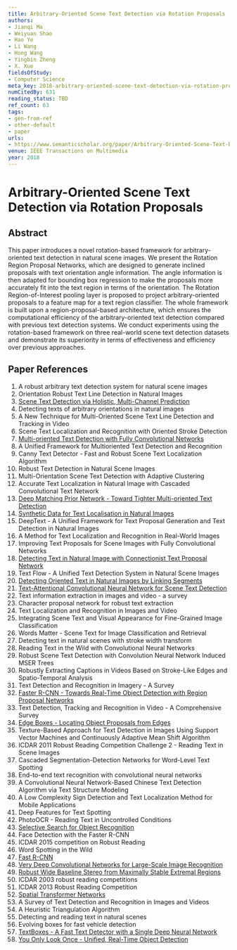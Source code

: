 ```yaml
---
title: Arbitrary-Oriented Scene Text Detection via Rotation Proposals
authors:
- Jianqi Ma
- Weiyuan Shao
- Hao Ye
- Li Wang
- Hong Wang
- Yingbin Zheng
- X. Xue
fieldsOfStudy:
- Computer Science
meta_key: 2018-arbitrary-oriented-scene-text-detection-via-rotation-proposals
numCitedBy: 631
reading_status: TBD
ref_count: 63
tags:
- gen-from-ref
- other-default
- paper
urls:
- https://www.semanticscholar.org/paper/Arbitrary-Oriented-Scene-Text-Detection-via-Ma-Shao/57e2dee73b4fc2efe28bbca3428cfe6718fcef40?sort=total-citations
venue: IEEE Transactions on Multimedia
year: 2018
---
```


# Arbitrary-Oriented Scene Text Detection via Rotation Proposals

## Abstract

This paper introduces a novel rotation-based framework for arbitrary-oriented text detection in natural scene images. We present the Rotation Region Proposal Networks, which are designed to generate inclined proposals with text orientation angle information. The angle information is then adapted for bounding box regression to make the proposals more accurately fit into the text region in terms of the orientation. The Rotation Region-of-Interest pooling layer is proposed to project arbitrary-oriented proposals to a feature map for a text region classifier. The whole framework is built upon a region-proposal-based architecture, which ensures the computational efficiency of the arbitrary-oriented text detection compared with previous text detection systems. We conduct experiments using the rotation-based framework on three real-world scene text detection datasets and demonstrate its superiority in terms of effectiveness and efficiency over previous approaches.

## Paper References

1. A robust arbitrary text detection system for natural scene images
2. Orientation Robust Text Line Detection in Natural Images
3. [Scene Text Detection via Holistic, Multi-Channel Prediction](2016-scene-text-detection-via-holistic-multi-channel-prediction)
4. Detecting texts of arbitrary orientations in natural images
5. A New Technique for Multi-Oriented Scene Text Line Detection and Tracking in Video
6. Scene Text Localization and Recognition with Oriented Stroke Detection
7. [Multi-oriented Text Detection with Fully Convolutional Networks](2016-multi-oriented-text-detection-with-fully-convolutional-networks)
8. A Unified Framework for Multioriented Text Detection and Recognition
9. Canny Text Detector - Fast and Robust Scene Text Localization Algorithm
10. Robust Text Detection in Natural Scene Images
11. Multi-Orientation Scene Text Detection with Adaptive Clustering
12. Accurate Text Localization in Natural Image with Cascaded Convolutional Text Network
13. [Deep Matching Prior Network - Toward Tighter Multi-oriented Text Detection](2017-deep-matching-prior-network-toward-tighter-multi-oriented-text-detection)
14. [Synthetic Data for Text Localisation in Natural Images](2016-synthetic-data-for-text-localisation-in-natural-images)
15. DeepText - A Unified Framework for Text Proposal Generation and Text Detection in Natural Images
16. A Method for Text Localization and Recognition in Real-World Images
17. Improving Text Proposals for Scene Images with Fully Convolutional Networks
18. [Detecting Text in Natural Image with Connectionist Text Proposal Network](2016-detecting-text-in-natural-image-with-connectionist-text-proposal-network)
19. Text Flow - A Unified Text Detection System in Natural Scene Images
20. [Detecting Oriented Text in Natural Images by Linking Segments](2017-detecting-oriented-text-in-natural-images-by-linking-segments)
21. [Text-Attentional Convolutional Neural Network for Scene Text Detection](2016-text-attentional-convolutional-neural-network-for-scene-text-detection)
22. Text information extraction in images and video - a survey
23. Character proposal network for robust text extraction
24. Text Localization and Recognition in Images and Video
25. Integrating Scene Text and Visual Appearance for Fine-Grained Image Classification
26. Words Matter - Scene Text for Image Classification and Retrieval
27. Detecting text in natural scenes with stroke width transform
28. Reading Text in the Wild with Convolutional Neural Networks
29. Robust Scene Text Detection with Convolution Neural Network Induced MSER Trees
30. Robustly Extracting Captions in Videos Based on Stroke-Like Edges and Spatio-Temporal Analysis
31. Text Detection and Recognition in Imagery - A Survey
32. [Faster R-CNN - Towards Real-Time Object Detection with Region Proposal Networks](2015-faster-r-cnn-towards-real-time-object-detection-with-region-proposal-networks)
33. Text Detection, Tracking and Recognition in Video - A Comprehensive Survey
34. [Edge Boxes - Locating Object Proposals from Edges](2014-edge-boxes-locating-object-proposals-from-edges)
35. Texture-Based Approach for Text Detection in Images Using Support Vector Machines and Continuously Adaptive Mean Shift Algorithm
36. ICDAR 2011 Robust Reading Competition Challenge 2 - Reading Text in Scene Images
37. Cascaded Segmentation-Detection Networks for Word-Level Text Spotting
38. End-to-end text recognition with convolutional neural networks
39. A Convolutional Neural Network-Based Chinese Text Detection Algorithm via Text Structure Modeling
40. A Low Complexity Sign Detection and Text Localization Method for Mobile Applications
41. Deep Features for Text Spotting
42. PhotoOCR - Reading Text in Uncontrolled Conditions
43. [Selective Search for Object Recognition](2013-selective-search-for-object-recognition)
44. Face Detection with the Faster R-CNN
45. ICDAR 2015 competition on Robust Reading
46. Word Spotting in the Wild
47. [Fast R-CNN](2015-fast-r-cnn)
48. [Very Deep Convolutional Networks for Large-Scale Image Recognition](2014-vggnet.md)
49. [Robust Wide Baseline Stereo from Maximally Stable Extremal Regions](2002-robust-wide-baseline-stereo-from-maximally-stable-extremal-regions)
50. ICDAR 2003 robust reading competitions
51. ICDAR 2013 Robust Reading Competition
52. [Spatial Transformer Networks](2015-spatial-transformer-networks)
53. A Survey of Text Detection and Recognition in Images and Videos
54. A Heuristic Triangulation Algorithm
55. Detecting and reading text in natural scenes
56. Evolving boxes for fast vehicle detection
57. [TextBoxes - A Fast Text Detector with a Single Deep Neural Network](2017-textboxes-a-fast-text-detector-with-a-single-deep-neural-network)
58. [You Only Look Once - Unified, Real-Time Object Detection](2016-you-only-look-once-unified-real-time-object-detection)
